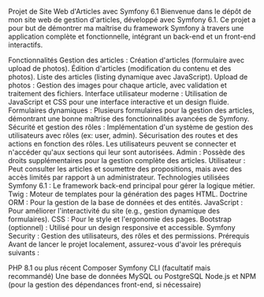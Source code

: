 Projet de Site Web d'Articles avec Symfony 6.1
Bienvenue dans le dépôt de mon site web de gestion d'articles, développé avec Symfony 6.1. Ce projet a pour but de démontrer ma maîtrise du framework Symfony à travers une application complète et fonctionnelle, intégrant un back-end et un front-end interactifs.

Fonctionnalités
Gestion des articles :
Création d'articles (formulaire avec upload de photos).
Édition d'articles (modification du contenu et des photos).
Liste des articles (listing dynamique avec JavaScript).
Upload de photos : Gestion des images pour chaque article, avec validation et traitement des fichiers.
Interface utilisateur moderne : Utilisation de JavaScript et CSS pour une interface interactive et un design fluide.
Formulaires dynamiques : Plusieurs formulaires pour la gestion des articles, démontrant une bonne maîtrise des fonctionnalités avancées de Symfony.
Sécurité et gestion des rôles :
Implémentation d'un système de gestion des utilisateurs avec rôles (ex: user, admin).
Sécurisation des routes et des actions en fonction des rôles. Les utilisateurs peuvent se connecter et n'accéder qu'aux sections qui leur sont autorisées.
Admin : Possède des droits supplémentaires pour la gestion complète des articles.
Utilisateur : Peut consulter les articles et soumettre des propositions, mais avec des accès limités par rapport à un administrateur.
Technologies utilisées
Symfony 6.1 : Le framework back-end principal pour gérer la logique métier.
Twig : Moteur de templates pour la génération des pages HTML.
Doctrine ORM : Pour la gestion de la base de données et des entités.
JavaScript : Pour améliorer l'interactivité du site (e.g., gestion dynamique des formulaires).
CSS : Pour le style et l'ergonomie des pages.
Bootstrap (optionnel) : Utilisé pour un design responsive et accessible.
Symfony Security : Gestion des utilisateurs, des rôles et des permissions.
Prérequis
Avant de lancer le projet localement, assurez-vous d'avoir les prérequis suivants :

PHP 8.1 ou plus récent
Composer
Symfony CLI (facultatif mais recommandé)
Une base de données MySQL ou PostgreSQL
Node.js et NPM (pour la gestion des dépendances front-end, si nécessaire)
